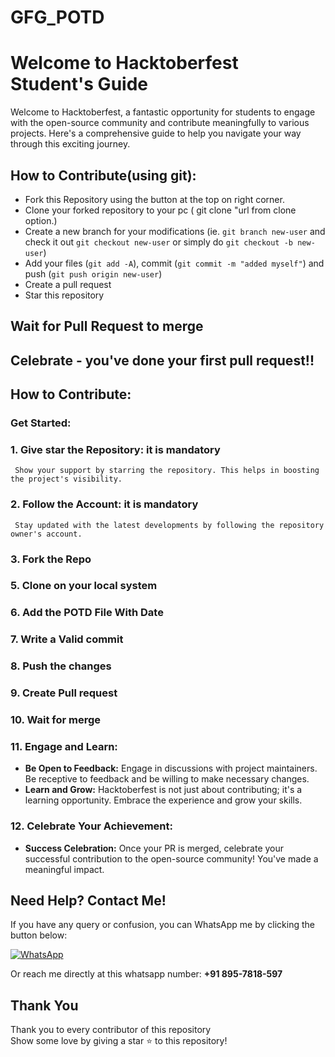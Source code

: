# GFG_POTD

# Welcome to Hacktoberfest Student's Guide

Welcome to Hacktoberfest, a fantastic opportunity for students to engage with the open-source community and contribute meaningfully to various projects. Here's a comprehensive guide to help you navigate your way through this exciting journey.

## How to Contribute(using git):
- Fork this Repository using the button at the top on right corner.
- Clone your forked repository to your pc ( git clone "url from clone option.)
- Create a new branch for your modifications (ie. `git branch new-user` and check it out `git checkout new-user` or simply do `git checkout -b new-user`)
- Add your files (`git add -A`), commit (`git commit -m "added myself"`) and push (`git push origin new-user`)
- Create a pull request
- Star this repository

##  Wait for Pull Request to merge
##  Celebrate - you've done your first pull request!!

## How to Contribute:

###  **Get Started:**
###  1.   **Give star the Repository:** it is mandatory
     Show your support by starring the repository. This helps in boosting the project's visibility.
###  2.  **Follow the Account:** it is mandatory
     Stay updated with the latest developments by following the repository owner's account.

### 3. **Fork the Repo**
### 5. **Clone on your local system**
### 6. **Add the POTD File With Date**
### 7. **Write a Valid commit**
### 8. **Push the changes**
### 9. **Create Pull request**
### 10. **Wait for merge**



### 11. **Engage and Learn:**
   - **Be Open to Feedback:**
     Engage in discussions with project maintainers. Be receptive to feedback and be willing to make necessary changes.
   - **Learn and Grow:**
     Hacktoberfest is not just about contributing; it's a learning opportunity. Embrace the experience and grow your skills.

### 12. **Celebrate Your Achievement:**
   - **Success Celebration:**
     Once your PR is merged, celebrate your successful contribution to the open-source community! You've made a meaningful impact.

     
 ## Need Help? Contact Me!

If you have any query or confusion, you can WhatsApp me by clicking the button below:

<a href="https://wa.me/918957818597?text=Hey%20%F0%9F%91%8B%2C%20how%20can%20I%20help%20you%3F">
    <img src="https://img.shields.io/badge/WhatsApp-Click%20Me-25D366?style=for-the-badge&logo=whatsapp" alt="WhatsApp" />
</a>

Or reach me directly at this whatsapp number: **+91 895-7818-597**




## Thank You
Thank you to every contributor of this repository <br>
Show some love by giving a star ⭐ to this repository!

